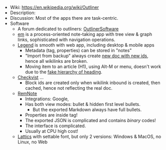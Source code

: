 - Wiki: https://en.wikipedia.org/wiki/Outliner
- Description:
- Discussion: Most of the apps there are task-centric. 
- Software
	- A forum dedicated to outliners: [OutlinerSoftware](https://www.outlinersoftware.com/)
	- [em](https://github.com/cybersemics/em/wiki/Docs) is a process-oriented note-taking app with tree view & graph links, sophisticated with navigation operations.
	- [Legend](https://legendapp.com/) is smooth with web app, including desktop & mobile apps
		- Metadata (tag, properties) can be stored in "notes"
		- "Import from backup" always create [new doc with new ids](https://forum.legendapp.com/d/1747-import-from-backup-always-create-new-doc-with-new-ids-broken-links), hence all wikilinks are broken.
		- Moving item to an article (H1), using Alt-M or menu, doesn't work due to the [fake hierarchy of heading](https://forum.legendapp.com/d/519-inferred-hierarchy-from-heading-size/9).
	- [Checkvist](https://checkvist.com/) ...
		- Block ids are created only when wikilink inbound is created, then cached, hence not reflecting the real doc.
	- [RemNote](https://www.remnote.com/) 
		- Integrations: Google, 
		- Has both view modes: bullet & hidden first level bullets.
			- But the exported Markdown always have full bullets.
		- Properties are inside tag!
		- The exported JSON is complicated and contains *binary* codes!
		- The interface is complicated.
		- Usually at CPU high cost!
	- [Lattics](https://lattics.com/) with settable font, but only 2 versions: Windows & MacOS, no Linux, no Web